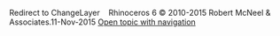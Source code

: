 ---
---

Redirect to ChangeLayer&#160;
&#160;
Rhinoceros 6 © 2010-2015 Robert McNeel &amp; Associates.11-Nov-2015
 [Open topic with navigation](changelayer.html) 

